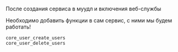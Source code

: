 После создания сервиса в муудл и включения веб-службы

Необходимо добавить функции в сам сервис, с ними мы будем работать!

```
core_user_create_users
core_user_delete_users
```